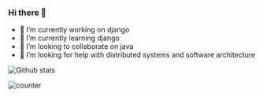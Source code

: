 ### Hi there 👋

- 🔭 I’m currently working on django
- 🌱 I’m currently learning django
- 👯 I’m looking to collaborate on java 
- 🤔 I’m looking for help with distributed systems and software architecture


![Github stats](https://github-readme-stats.vercel.app/api?username=pratik-londhe4)


![counter](https://enwkpcvf4u5d59g.m.pipedream.net)
